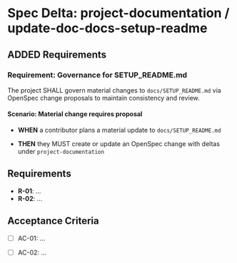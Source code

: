 # Spec Delta: project-documentation / update-doc-docs-setup-readme

## ADDED Requirements

### Requirement: Governance for SETUP_README.md

The project SHALL govern material changes to `docs/SETUP_README.md` via OpenSpec change proposals to maintain consistency and review.

#### Scenario: Material change requires proposal

- **WHEN** a contributor plans a material update to `docs/SETUP_README.md`

- **THEN** they MUST create or update an OpenSpec change with deltas under `project-documentation`

## Requirements

- **R-01**: ...
- **R-02**: ...


## Acceptance Criteria

- [ ] AC-01: ...
- [ ] AC-02: ...

